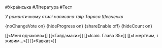 #Українська #Література #Тест

*У романтичному стилі написано твір Тараса Шевченка*

{noChangeVote on}
{hideProgress on}
{shareEnable off}
{hideCount on}

[[«Мені однаково»]]
[[«Гайдамаки»]]
[[«Ісаія. Глава 35»]]
[[«І мертвим, і живим...»]]
[[«Кавказ»]]
